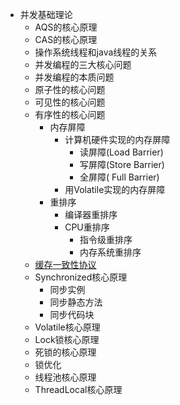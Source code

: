 * 并发基础理论
  * AQS的核心原理
  * CAS的核心原理
  * 操作系统线程和java线程的关系
  * 并发编程的三大核心问题
  * 并发编程的本质问题
  * 原子性的核心问题
  * 可见性的核心问题
  * 有序性的核心问题
    * 内存屏障
      * 计算机硬件实现的内存屏障
        * 读屏障(Load Barrier)
        * 写屏障(Store Barrier)
        * 全屏障( Full Barrier) 
      * 用Volatile实现的内存屏障  
    * 重排序 
      * 编译器重排序
      * CPU重排序
        * 指令级重排序
        * 内存系统重排序  
  * [缓存一致性协议](https://github.com/stevenli91748/System-Design/blob/master/High%20concurrency%20architecture/%E5%B9%B6%E5%8F%91%E5%9F%BA%E7%A1%80/%E7%BC%93%E5%AD%98%E4%B8%80%E8%87%B4%E6%80%A7%E5%8D%8F%E8%AE%AE.md)
  * Synchronized核心原理
    * 同步实例
    * 同步静态方法
    * 同步代码块 
  * Volatile核心原理
  * Lock锁核心原理
  * 死锁的核心原理
  * 锁优化
  * 线程池核心原理
  * ThreadLocal核心原理
